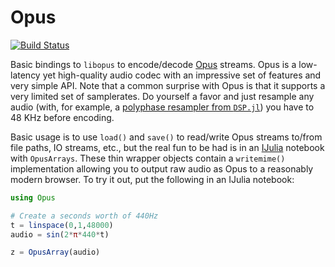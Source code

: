 # Opus

[![Build Status](https://travis-ci.org/staticfloat/Opus.jl.svg?branch=master)](https://travis-ci.org/staticfloat/Opus.jl)

Basic bindings to `libopus` to encode/decode [Opus](https://www.opus-codec.org/) streams.  Opus is a low-latency yet high-quality audio codec with an impressive set of features and very simple API. Note that a common surprise with Opus is that it supports a very limited set of samplerates.  Do yourself a favor and just resample any audio (with, for example, a [polyphase resampler from `DSP.jl`](http://dspjl.readthedocs.io/en/latest/filters.html#resample)) you have to 48 KHz before encoding.

Basic usage is to use `load()` and `save()` to read/write Opus streams to/from file paths, IO streams, etc., but the real fun to be had is in an [IJulia](https://github.com/JuliaLang/IJulia.jl) notebook with `OpusArrays`. These thin wrapper objects contain a `writemime()` implementation allowing you to output raw audio as Opus to a reasonably modern browser.  To try it out, put the following in an IJulia notebook:

```julia
using Opus

# Create a seconds worth of 440Hz
t = linspace(0,1,48000)
audio = sin(2*π*440*t)

z = OpusArray(audio)
```
